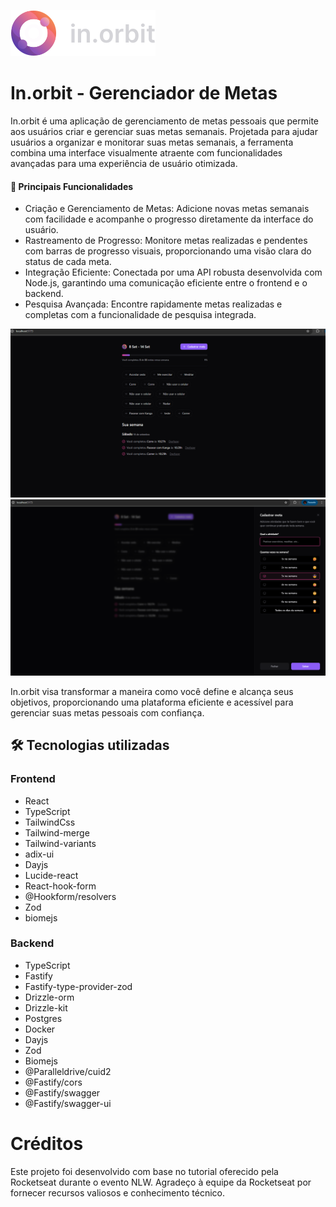 ![logo](https://github.com/carolprotasio/in.orbit-frontend/blob/main/src/assets/logo-in-orbit.svg)
# In.orbit - Gerenciador de Metas

In.orbit é uma aplicação de gerenciamento de metas pessoais que permite aos usuários criar e gerenciar suas metas semanais. 
Projetada para ajudar usuários a organizar e monitorar suas metas semanais, a ferramenta combina uma interface visualmente atraente com funcionalidades avançadas para uma experiência de usuário otimizada.

#### 🚀 Principais Funcionalidades
- Criação e Gerenciamento de Metas: Adicione novas metas semanais com facilidade e acompanhe o progresso diretamente da interface do usuário.
- Rastreamento de Progresso: Monitore metas realizadas e pendentes com barras de progresso visuais, proporcionando uma visão clara do status de cada meta.
- Integração Eficiente: Conectada por uma API robusta desenvolvida com Node.js, garantindo uma comunicação eficiente entre o frontend e o backend.
- Pesquisa Avançada: Encontre rapidamente metas realizadas e completas com a funcionalidade de pesquisa integrada. 

<img src="https://github.com/carolprotasio/in.orbit-frontend/blob/main/src/assets/summary.png" alt="goal" width="700"/>
<img src="https://github.com/carolprotasio/in.orbit-frontend/blob/main/src/assets/create-goal.png" alt="goal" width="700"/>


In.orbit visa transformar a maneira como você define e alcança seus objetivos, proporcionando uma plataforma eficiente e acessível para gerenciar suas metas pessoais com confiança.

## 🛠️ Tecnologias utilizadas
### Frontend
- React
- TypeScript
- TailwindCss
- Tailwind-merge
- Tailwind-variants
- adix-ui
- Dayjs
- Lucide-react
- React-hook-form
- @Hookform/resolvers
- Zod
- biomejs
### Backend 
- TypeScript
- Fastify
- Fastify-type-provider-zod
- Drizzle-orm
- Drizzle-kit
- Postgres
- Docker
- Dayjs
- Zod
- Biomejs
- @Paralleldrive/cuid2
- @Fastify/cors
- @Fastify/swagger
- @Fastify/swagger-ui

# Créditos
Este projeto foi desenvolvido com base no tutorial oferecido pela Rocketseat durante o evento NLW. Agradeço à equipe da Rocketseat por fornecer recursos valiosos e conhecimento técnico.

